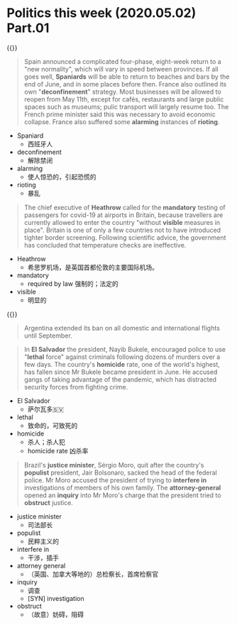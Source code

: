 # Politics this week (2020.05.02) Part.01


{{<music url="/economist/20200502/002 The world this week - Politics this week/1.mp3">}}

> Spain announced a complicated four-phase, eight-week return to a "new normality", which will vary in speed between provinces. If all goes well, **Spaniards** will be able to return to beaches and bars by the end of June, and in some places before then. France also outlined its own "**deconfinement**" strategy. Most businesses will be allowed to reopen from May 11th, except for cafés, restaurants and large public spaces such as museums; pulic transport will largely resume too. The French prime minister said this was necessary to avoid economic collapse. France also suffered some **alarming** instances of **rioting**.

- Spaniard
  - 西班牙人
- deconfinement
  - 解除禁闭
- alarming
  - 使人惊恐的，引起恐慌的
- rioting
  - 暴乱

> The chief executive of **Heathrow** called for the **mandatory** testing of passengers for covid-19 at airports in Britain, because travellers are currently allowed to enter the country "without **visible** measures in place". Britain is one of only a few countries not to have introduced tighter border screening. Following scientific advice, the government has concluded that temperature checks are ineffective.

- Heathrow
  - 希思罗机场，是英国首都伦敦的主要国际机场。
- mandatory
  - required by law 强制的；法定的
- visible
  - 明显的

{{<music url="/economist/20200502/002 The world this week - Politics this week/2.mp3">}}

> Argentina extended its ban on all domestic and international flights until September.

> In **El Salvador** the president, Nayib Bukele, encouraged police to use "**lethal** force" against criminals following dozens of murders over a few days. The country's **homicide** rate, one of the world's highest, has fallen since Mr Bukele became president in June. He accused gangs of taking advantage of the pandemic, which has distracted security forces from fighting crime.

- El Salvador
  - 萨尔瓦多🇸🇻
- lethal
  - 致命的，可致死的
- homicide
  - 杀人；杀人犯
  - homicide rate 凶杀率

> Brazil's **justice minister**, Sérgio Moro, quit after the country's **populist** president, Jair Bolsonaro, sacked the head of the federal police. Mr Moro accused the president of trying to **interfere in** investigations of members of his own family. The **attorney-general** opened an **inquiry** into Mr Moro's charge that the president tried to **obstruct** justice.

- justice minister
  - 司法部长
- populist
  - 民粹主义的
- interfere in
  - 干涉，插手
- attorney general
  - （英国、加拿大等地的）总检察长，首席检察官
- inquiry
  - 调查
  - [SYN] investigation
- obstruct
  - （故意）妨碍，阻碍
